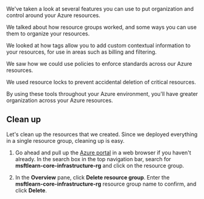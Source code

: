 We've taken a look at several features you can use to put organization and control around your Azure resources.

We talked about how resource groups worked, and some ways you can use them to organize your resources.

We looked at how tags allow you to add custom contextual information to your resources, for use in areas such as billing and filtering.

We saw how we could use policies to enforce standards across our Azure resources.

We used resource locks to prevent accidental deletion of critical resources.

By using these tools throughout your Azure environment, you'll have greater organization across your Azure resources.

## Clean up

Let's clean up the resources that we created. Since we deployed everything in a single resource group, cleaning up is easy.

1. Go ahead and pull up the [Azure portal](https://portal.azure.com/?azure-portal=true) in a web browser if you haven't already. In the search box in the top navigation bar, search for **msftlearn-core-infrastructure-rg** and click on the resource group.

1. In the **Overview** pane, click **Delete resource group**. Enter the **msftlearn-core-infrastructure-rg** resource group name to confirm, and click **Delete**.
